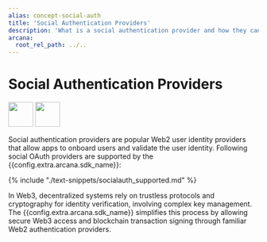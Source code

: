 ```yaml
---
alias: concept-social-auth
title: 'Social Authentication Providers'
description: 'What is a social authentication provider and how they can be used to onboard Web3 app users.'
arcana:
  root_rel_path: ../..
---
```


# Social Authentication Providers

<img src="/img/icons/i_an_socialauth_light.png#only-light" width="50"/>
<img src="/img/icons/i_an_socialauth_dark.png#only-dark" width="50"/>

Social authentication providers are popular Web2 user identity providers that allow apps to onboard users and validate the user identity. Following social OAuth providers are supported by the {{config.extra.arcana.sdk_name}}:

{% include "./text-snippets/socialauth_supported.md" %}

In Web3, decentralized systems rely on trustless protocols and cryptography for identity verification, involving complex key management. The {{config.extra.arcana.sdk_name}} simplifies this process by allowing secure Web3 access and blockchain transaction signing through familiar Web2 authentication providers.